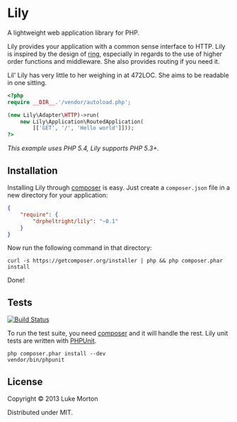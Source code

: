 # Lily

A lightweight web application library for PHP.

Lily provides your application with a common sense interface
to HTTP. Lily is inspired by the design of [ring][1],
especially in regards to the use of higher order functions and
middleware. She also provides routing if you need it.

Lil' Lily has very little to her weighing in at 472LOC. She
aims to be readable in one sitting.

[1]: https://github.com/ring-clojure/ring

```php
<?php
require __DIR__.'/vendor/autoload.php';

(new Lily\Adapter\HTTP)->run(
    new Lily\Application\RoutedApplication(
        [['GET', '/', 'Hello world']]));
?>
```

*This example uses PHP 5.4, Lily supports PHP 5.3+.*

## Installation

Installing Lily through [composer][1] is easy. Just create a
`composer.json` file in a new directory for your application:

```json
{
    "require": {
        "drpheltright/lily": "~0.1"
    }
}
```

Now run the following command in that directory:

```
curl -s https://getcomposer.org/installer | php && php composer.phar install
```

Done!

[1]: http://getcomposer.org/

## Tests

[![Build Status](https://travis-ci.org/DrPheltRight/lily.png?branch=develop)](https://travis-ci.org/DrPheltRight/lily)

To run the test suite, you need [composer][1] and it will
handle the rest. Lily unit tests are written with [PHPUnit][2].

```
php composer.phar install --dev
vendor/bin/phpunit
```

[1]: http://getcomposer.org/
[2]: https://github.com/sebastianbergmann/phpunit/

## License

Copyright © 2013 Luke Morton

Distributed under MIT.
